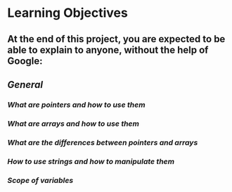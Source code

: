 # Learning Objectives

## <b>At the end of this project, you are expected to be able to explain to anyone, without the help of Google:</b>


## <i>General</i>

### <i>What are pointers and how to use them</i>

### <i>What are arrays and how to use them</i>

### <i>What are the differences between pointers and arrays</i>

### <i>How to use strings and how to manipulate them</i>

### <i>Scope of variables</i>
